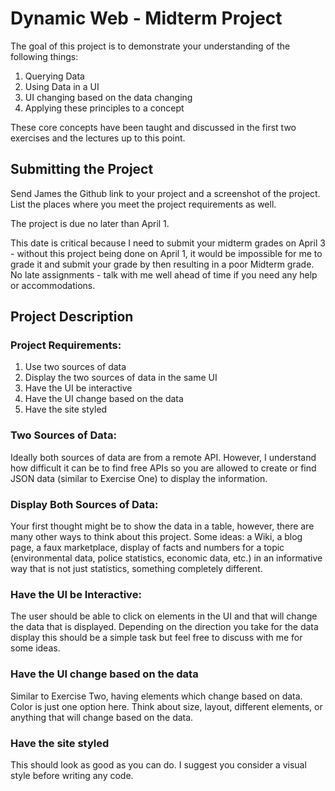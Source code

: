 # Dynamic Web - Midterm Project

The goal of this project is to demonstrate your understanding of the following things:

1. Querying Data
2. Using Data in a UI
3. UI changing based on the data changing
4. Applying these principles to a concept

These core concepts have been taught and discussed in the first two exercises and the lectures up to this point.

## Submitting the Project

Send James the Github link to your project and a screenshot of the project. List the places where you meet the project requirements as well.

The project is due ​no later than April 1.

This date is critical because I need to submit your midterm grades on April 3 - without this project being done on April 1, it would be impossible for me to grade it and submit your grade by then resulting in a poor Midterm grade. No late assignments - talk with me well ahead of time if you need any help or accommodations.

## Project Description

### Project Requirements:

1. Use two sources of data
2. Display the two sources of data in the same UI
3. Have the UI be interactive
4. Have the UI change based on the data
5. Have the site styled

### Two Sources of Data:

Ideally both sources of data are from a remote API. However, I understand how difficult it can be to find free APIs so you are allowed to create or find JSON data (similar to Exercise One) to display the information.

### Display Both Sources of Data:

Your first thought might be to show the data in a table, however, there are many other ways to think about this project. Some ideas: a Wiki, a blog page, a faux marketplace, display of facts and numbers for a topic (environmental data, police statistics, economic data, etc.) in an informative way that is not just statistics, something completely different.

### Have the UI be Interactive:

The user should be able to click on elements in the UI and that will change the data that is displayed. Depending on the direction you take for the data display this should be a simple task but feel free to discuss with me for some ideas.

### Have the UI change based on the data

Similar to Exercise Two, having elements which change based on data. Color is just one option here. Think about size, layout, different elements, or anything that will change based on the data.

### Have the site styled

This should look as good as you can do. I suggest you consider a visual style before writing any code.

